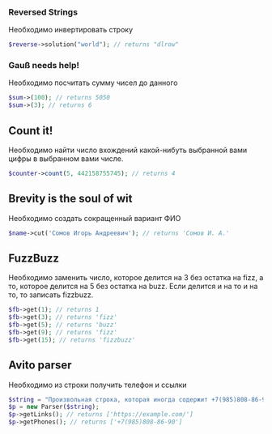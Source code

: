 ### Reversed Strings
Необходимо инвертировать строку
```php
$reverse->solution("world"); // returns "dlrow"
```

### Gauß needs help!
Необходимо посчитать сумму чисел до данного
```php
$sum->(100); // returns 5050
$sum->(3); // returns 6
```

## Count it!
Необходимо найти число вхождений какой-нибуть выбранной вами цифры в выбранном вами числе.
```php
$counter->count(5, 442158755745); // returns 4
``` 

## Brevity is the soul of wit
Необходимо создать сокращенный вариант ФИО
```php
$name->cut('Сомов Игорь Андреевич'); // returns 'Сомов И. А.'
```

## FuzzBuzz
Необходимо заменить число, которое делится на 3 без остатка на fizz, а то, которое делится на 5 без остатка на buzz.
Если делится и на то и на то, то записать fizzbuzz.
```php
$fb->get(1); // returns 1
$fb->get(3); // returns 'fizz'
$fb->get(5); // returns 'buzz'
$fb->get(9); // returns 'fizz'
$fb->get(15); // returns 'fizzbuzz'
```

## Avito parser
Необходимо из строки получить телефон и ссылки
```php
$string = "Произвольная строка, которая иногда содержит +7(985)808-86-90 телефоны, а иногда <a href='https://example.com'>ссылки</a>";
$p = new Parser($string);
$p->getLinks(); // returns ['https://example.com/']
$p->getPhones(); // returns ['+7(985)808-86-90']
```